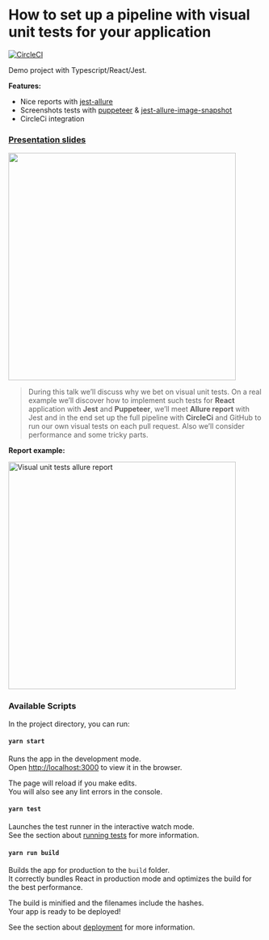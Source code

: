 # How to set up a pipeline with visual unit tests for your application

[![CircleCI](https://circleci.com/gh/zaqqaz/visual-unit-tests/tree/master.svg?style=svg)](https://circleci.com/gh/zaqqaz/visual-unit-tests/tree/master)

Demo project with Typescript/React/Jest.

**Features:**
 - Nice reports with [jest-allure](https://github.com/zaqqaz/jest-allure)
 - Screenshots tests with [puppeteer](https://github.com/GoogleChrome/puppeteer) & [jest-allure-image-snapshot](https://github.com/zaqqaz/jest-allure-image-snapshot)
 - CircleCi integration
 
### [Presentation slides](https://denis.by/visual-tests/)
<a href="https://denis.by/visual-tests/" target="_blank">
 <img width="450" src="https://user-images.githubusercontent.com/2823336/53030012-b808a080-3472-11e9-953c-a9c225e44e0b.png">
</a>

>During this talk we’ll discuss why we bet on visual unit tests. On a real example we’ll discover how to implement such tests for **React** application with **Jest** and **Puppeteer**, we’ll meet **Allure report** with Jest and in the end set up the full pipeline with **CircleCi** and GitHub to run our own visual tests on each pull request. Also we’ll consider performance and some tricky parts.

**Report example:**

<img width="450" alt="Visual unit tests allure report" src="https://user-images.githubusercontent.com/2823336/52945569-b0fe6700-337a-11e9-95e1-6ac624ef018b.png">

### Available Scripts

In the project directory, you can run:

#### `yarn start`

Runs the app in the development mode.<br>
Open [http://localhost:3000](http://localhost:3000) to view it in the browser.

The page will reload if you make edits.<br>
You will also see any lint errors in the console.

#### `yarn test`

Launches the test runner in the interactive watch mode.<br>
See the section about [running tests](https://facebook.github.io/create-react-app/docs/running-tests) for more information.

#### `yarn run build`

Builds the app for production to the `build` folder.<br>
It correctly bundles React in production mode and optimizes the build for the best performance.

The build is minified and the filenames include the hashes.<br>
Your app is ready to be deployed!

See the section about [deployment](https://facebook.github.io/create-react-app/docs/deployment) for more information.
